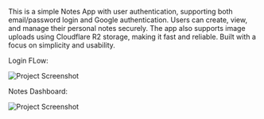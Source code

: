 This is a simple Notes App with user authentication, supporting both email/password login and Google authentication. Users can create, view, and manage their personal notes securely. The app also supports image uploads using Cloudflare R2 storage, making it fast and reliable. Built with a focus on simplicity and usability.


Login FLow:

![Project Screenshot](./frontend/src/assets/Google.png)

Notes Dashboard:

![Project Screenshot](./frontend/src/assets/Notes.png)